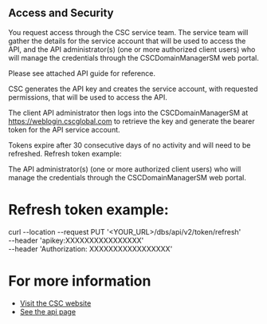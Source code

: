 ## Access and Security
You request access through the CSC service team.  The service team will gather the details for
the service account that will be used to access the API, and
the API administrator(s) (one or more authorized client users) who will manage the credentials through the CSCDomainManagerSM web portal.
 
Please see attached API guide for reference.
 
CSC generates the API key and creates the service account, with requested permissions, that will be used to access the API.
 
The client API administrator then logs into the CSCDomainManagerSM at https://weblogin.cscglobal.com to retrieve the key and generate the bearer token for the API service account.

Tokens expire after 30 consecutive days of no activity and will need to be refreshed.
Refresh token example:

The API administrator(s) (one or more authorized client users) who will manage the credentials through the CSCDomainManagerSM web portal.

# Refresh token example:
curl --location --request PUT '<YOUR_URL>/dbs/api/v2/token/refresh' \
--header 'apikey:XXXXXXXXXXXXXXXX' \
--header 'Authorization: XXXXXXXXXXXXXXXXX'

# For more information
- [Visit the CSC website](https://www.cscdbs.com/)
- [See the api page](https://www.cscglobal.com/cscglobal/docs/dbs/domainmanager/api-v2/#/)
